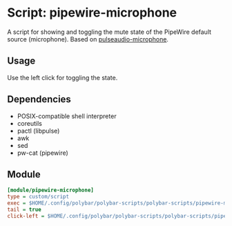 # Script: pipewire-microphone

A script for showing and toggling the mute state of the PipeWire default source (microphone). Based on [pulseaudio-microphone](https://github.com/polybar/polybar-scripts/tree/master/polybar-scripts/pulseaudio-microphone).

## Usage

Use the left click for toggling the state.

## Dependencies

- POSIX-compatible shell interpreter
- coreutils
- pactl (libpulse)
- awk
- sed
- pw-cat (pipewire) 

## Module

``` ini
[module/pipewire-microphone]
type = custom/script
exec = $HOME/.config/polybar/polybar-scripts/polybar-scripts/pipewire-microphone/pipewire-microphone.sh
tail = true
click-left = $HOME/.config/polybar/polybar-scripts/polybar-scripts/pipewire-microphone/pipewire-microphone.sh --toggle &
```
